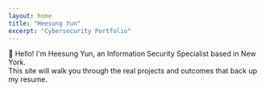 ```yaml
---
layout: home
title: "Heesung Yun"
excerpt: "Cybersecurity Portfolio"
---
```


👋 Hello! I'm Heesung Yun, an Information Security Specialist based in New York.  
This site will walk you through the real projects and outcomes that back up my resume.
